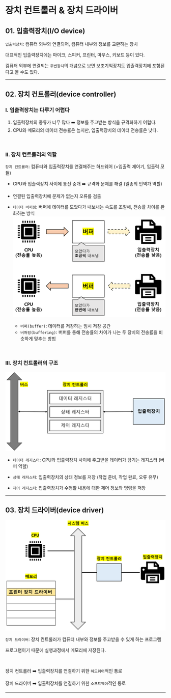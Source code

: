 # 장치 컨트롤러 & 장치 드라이버

## 01. 입출력장치(I/O device)

`입출력장치`: 컴퓨터 외부와 연결되어, 컴퓨터 내부와 정보를 교환하는 장치<br>

대표적인 입출력장치에는 마이크, 스피커, 프린터, 마우스, 키보드 등이 있다.<br>

컴퓨터 외부에 연결되는 `주변장치`의 개념으로 보면 보조기억장치도 입출력장치에 포함된다고 볼 수도 있다.<br>

---

## 02. 장치 컨트롤러(device controller)

### I. 입출력장치는 다루기 어렵다

1. 입출력장치의 종류가 너무 많다 :arrow_right: 정보를 주고받는 방식을 규격화하기 어렵다.<br>
2. CPU와 메모리의 데이터 전송률은 높지만, 입출력장치의 데이터 전송률은 낮다.<br>

<br>

### II. 장치 컨트롤러의 역할

`장치 컨트롤러`: 컴퓨터와 입출력장치를 연결해주는 하드웨어 (=입출력 제어기, 입출력 모듈)<br>

- CPU와 입출력장치 사이에 통신 중개 :arrow_right: 규격화 문제를 해결 (일종의 번역가 역할)<br>

- 연결된 입출력장치에 문제가 없는지 오류를 검출<br>

- `데이터 버퍼링`: 버퍼에 데이터를 모았다가 내보내는 속도를 조절해, 전송률 차이를 완화하는 방식<br><img src="./img/computer-structure-0601.png" width="600px"><br>
  - `버퍼(buffer)`: 데이터를 저장하는 임시 저장 공간<br>
  - `버퍼링(buffering)`: 버퍼를 통해 전송률의 차이가 나는 두 장치의 전송률을 비슷하게 맞추는 방법<br>

<br>

### III. 장치 컨트롤러의 구조

<img src="./img/computer-structure-0602.png" width="600px">

- `데이터 레지스터`: CPU와 입출력장치 사이에 주고받을 데이터가 담기는 레지스터 (버퍼 역할)<br>

- `상태 레지스터`: 입출력장치의 상태 정보를 저장 (작업 준비, 작업 완료, 오류 유무)<br>

- `제어 레지스터`: 입출력장치가 수행할 내용에 대한 제어 정보와 명령을 저장<br>

---

## 03. 장치 드라이버(device driver)

<img src="./img/computer-structure-0603.png" width="600px">

`장치 드라이버`: 장치 컨트롤러가 컴퓨터 내부와 정보를 주고받을 수 있게 하는 프로그램<br>

프로그램이기 때문에 실행과정에서 메모리에 저장된다.<br>

<br>

장치 컨트롤러 :arrow_right: 입출력장치를 연결하기 위한 `하드웨어`적인 통로<br>

장치 드라이버 :arrow_right: 입출력장치를 연결하기 위한 `소프트웨어`적인 통로<br>

---